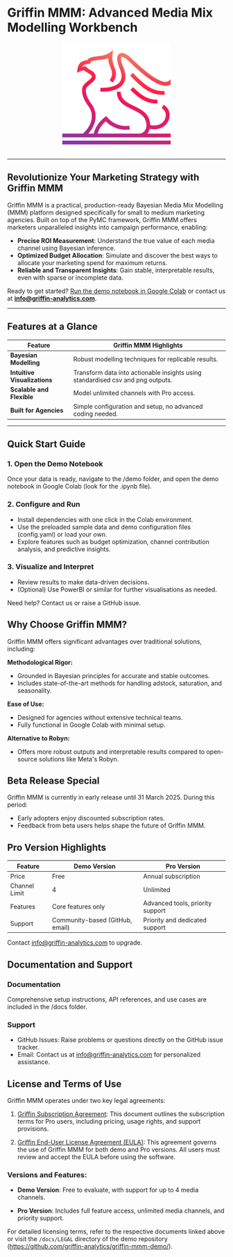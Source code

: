 # Griffin MMM: Advanced Media Mix Modelling Workbench

<p align="center">
  <img src="https://github.com/griffin-analytics/griffin-mmm-demo/blob/main/images/logo.png" alt="Griffin Analytics Logo">
</p>

---

## Revolutionize Your Marketing Strategy with Griffin MMM

Griffin MMM is a practical, production-ready Bayesian Media Mix Modelling (MMM) platform designed specifically for small to medium marketing agencies. Built on top of the PyMC framework, Griffin MMM offers marketers unparalleled insights into campaign performance, enabling:

- **Precise ROI Measurement**: Understand the true value of each media channel using Bayesian inference.
- **Optimized Budget Allocation**: Simulate and discover the best ways to allocate your marketing spend for maximum returns.
- **Reliable and Transparent Insights**: Gain stable, interpretable results, even with sparse or incomplete data.

Ready to get started? [Run the demo notebook in Google Colab](https://github.com/griffin-analytics/griffin-mmm-demo/tree/main/demo) or contact us at **info@griffin-analytics.com**.

---

## Features at a Glance

| Feature | Griffin MMM Highlights |
|---------|----------------------|
| **Bayesian Modelling** | Robust modelling techniques for replicable results. |
| **Intuitive Visualizations** | Transform data into actionable insights using standardised csv and png outputs. |
| **Scalable and Flexible** | Model unlimited channels with Pro access. |
| **Built for Agencies** | Simple configuration and setup, no advanced coding needed. |

---

## Quick Start Guide

### 1. Open the Demo Notebook
Once your data is ready, navigate to the /demo folder, and open the demo notebook in Google Colab (look for the .ipynb file).

### 2. Configure and Run
* Install dependencies with one click in the Colab environment.
* Use the preloaded sample data and demo configuration files (config.yaml) or load your own.
* Explore features such as budget optimization, channel contribution analysis, and predictive insights.

### 3. Visualize and Interpret
* Review results to make data-driven decisions.
* (Optional) Use PowerBI or similar for further visualisations as needed.

Need help? Contact us or raise a GitHub issue.

## Why Choose Griffin MMM?
Griffin MMM offers significant advantages over traditional solutions, including:

**Methodological Rigor:**
* Grounded in Bayesian principles for accurate and stable outcomes.
* Includes state-of-the-art methods for handling adstock, saturation, and seasonality.

**Ease of Use:**
* Designed for agencies without extensive technical teams.
* Fully functional in Google Colab with minimal setup.

**Alternative to Robyn:**
* Offers more robust outputs and interpretable results compared to open-source solutions like Meta's Robyn.

## Beta Release Special
Griffin MMM is currently in early release until 31 March 2025. During this period:
* Early adopters enjoy discounted subscription rates.
* Feedback from beta users helps shape the future of Griffin MMM.

## Pro Version Highlights

| Feature | Demo Version | Pro Version |
|---------|-------------|-------------|
| Price | Free | Annual subscription |
| Channel Limit | 4 | Unlimited |
| Features | Core features only | Advanced tools, priority support |
| Support | Community-based (GitHub, email) | Priority and dedicated support |

Contact info@griffin-analytics.com to upgrade.

## Documentation and Support

### Documentation
Comprehensive setup instructions, API references, and use cases are included in the /docs folder.

### Support
* GitHub Issues: Raise problems or questions directly on the GitHub issue tracker.
* Email: Contact us at info@griffin-analytics.com for personalized assistance.

## License and Terms of Use

Griffin MMM operates under two key legal agreements:

1. [Griffin Subscription Agreement](https://github.com/griffin-analytics/griffin-mmm-demo/blob/main/LEGAL/Griffin_Subscription_Agreement_v1.docx): This document outlines the subscription terms for Pro users, including pricing, usage rights, and support provisions.

2. [Griffin End-User License Agreement (EULA)](https://github.com/griffin-analytics/griffin-mmm-demo/blob/main/LEGAL/Griffin_EULA_v1.docx): This agreement governs the use of Griffin MMM for both demo and Pro versions. All users must review and accept the EULA before using the software.

### Versions and Features:
- **Demo Version**: Free to evaluate, with support for up to 4 media channels.
  
- **Pro Version**: Includes full feature access, unlimited media channels, and priority support.

For detailed licensing terms, refer to the respective documents linked above or visit the `/docs/LEGAL` directory of the demo repository (https://github.com/griffin-analytics/griffin-mmm-demo/).

